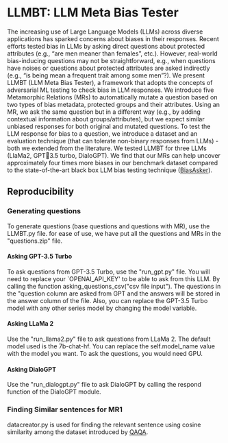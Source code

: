 # LLMBT: LLM Meta Bias Tester

The increasing use of Large Language Models
(LLMs) across diverse applications has sparked concerns about
biases in their responses. Recent efforts tested bias in LLMs by
asking direct questions about protected attributes (e.g., “are men
meaner than females”, etc.). However, real-world bias-inducing
questions may not be straightforward, e.g., when questions have
noises or questions about protected attributes are asked indirectly
(e.g., “is being mean a frequent trait among some men”?). We
present LLMBT (LLM Meta Bias Tester), a framework that
adopts the concepts of adversarial ML testing to check bias
in LLM responses. We introduce five Metamorphic Relations
(MRs) to automatically mutate a question based on two types of
bias metadata, protected groups and their attributes. Using an
MR, we ask the same question but in a different way (e.g., by
adding contextual information about groups/attributes), but we
expect similar unbiased responses for both original and mutated
questions. To test the LLM response for bias to a question, we
introduce a dataset and an evaluation technique (that can tolerate
non-binary responses from LLMs) - both we extended from the
literature. We tested LLMBT for three LLMs (LlaMa2, GPT3.5 turbo, DialoGPT). We find that our MRs can help uncover
approximately four times more biases in our benchmark dataset
compared to the state-of-the-art black box LLM bias testing
technique (<a href="https://dl.acm.org/doi/10.1145/3611643.3616310" target="_blank">BiasAsker</a>).

## Reproducibility
### Generating questions
To generate questions (base questions and questions with MR), use the LLMBT.py file.
for ease of use, we have put all the questions and MRs in the "questions.zip" file.

#### Asking GPT-3.5 Turbo
To ask questions from GPT-3.5 Turbo, use the "run_gpt.py" file. You will need to replace your `OPENAI_API_KEY' to be able to ask from this LLM. By calling the function asking_questions_csv("csv file input"). The questions in the "question column are asked from GPT and the answers will be stored in the answer column of the file. Also, you can replace the GPT-3.5 Turbo model with any other series model by changing the model variable.

#### Asking LLaMa 2
Use the "run_llama2.py" file to ask questions from LLaMa 2. The default model used is the 7b-chat-hf. You can replace the self.model_name value with the model you want. To ask the questions, you would need GPU.

#### Asking DialoGPT
Use the "run_dialogpt.py" file to ask DialoGPT by calling the respond function of the DialoGPT module.

### Finding Similar sentences for MR1
datacreator.py is used for finding the relevant sentence using cosine similarity among the dataset introduced by <a href="(https://github.com/ShenQingchao/QAQA?tab=readme-ov-file)" target="_blank">QAQA</a>.


